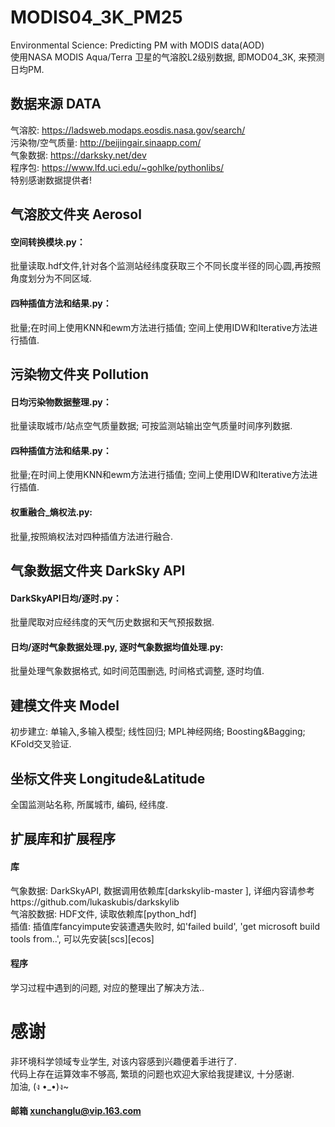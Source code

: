# MODIS04_3K_PM25
  Environmental Science: Predicting PM with MODIS data(AOD)  
  使用NASA MODIS Aqua/Terra 卫星的气溶胶L2级别数据, 即MOD04_3K, 来预测日均PM.

## 数据来源 DATA
  气溶胶: https://ladsweb.modaps.eosdis.nasa.gov/search/  
  污染物/空气质量: http://beijingair.sinaapp.com/  
  气象数据: https://darksky.net/dev  
  程序包: https://www.lfd.uci.edu/~gohlke/pythonlibs/  
  特别感谢数据提供者!
## 气溶胶文件夹 Aerosol
#### 空间转换模块.py：
  批量读取.hdf文件,针对各个监测站经纬度获取三个不同长度半径的同心圆,再按照角度划分为不同区域.
#### 四种插值方法和结果.py：
  批量;在时间上使用KNN和ewm方法进行插值; 空间上使用IDW和Iterative方法进行插值.
  
## 污染物文件夹 Pollution
#### 日均污染物数据整理.py：
  批量读取城市/站点空气质量数据; 可按监测站输出空气质量时间序列数据.
#### 四种插值方法和结果.py：
  批量;在时间上使用KNN和ewm方法进行插值; 空间上使用IDW和Iterative方法进行插值.
#### 权重融合_熵权法.py:
  批量,按照熵权法对四种插值方法进行融合.
  
## 气象数据文件夹 DarkSky API
#### DarkSkyAPI日均/逐时.py：
  批量爬取对应经纬度的天气历史数据和天气预报数据.
#### 日均/逐时气象数据处理.py, 逐时气象数据均值处理.py:
  批量处理气象数据格式, 如时间范围删选, 时间格式调整, 逐时均值.

## 建模文件夹 Model
  初步建立: 单输入,多输入模型; 线性回归; MPL神经网络; Boosting&Bagging; KFold交叉验证.
  
## 坐标文件夹 Longitude&Latitude
  全国监测站名称, 所属城市, 编码, 经纬度.

## 扩展库和扩展程序
#### 库
  气象数据: DarkSkyAPI, 数据调用依赖库[darkskylib-master ], 详细内容请参考https://github.com/lukaskubis/darkskylib  
  气溶胶数据: HDF文件, 读取依赖库[python_hdf]  
  插值: 插值库fancyimpute安装遭遇失败时, 如'failed build', 'get microsoft build tools from..', 可以先安装[scs][ecos]  
#### 程序
  学习过程中遇到的问题, 对应的整理出了解决方法..
  
# 感谢
  非环境科学领域专业学生, 对该内容感到兴趣便着手进行了.  
  代码上存在运算效率不够高, 繁琐的问题也欢迎大家给我提建议, 十分感谢.  
  加油, (ง •_•)ง~  
  
  
  
 #### 邮箱 xunchanglu@vip.163.com
